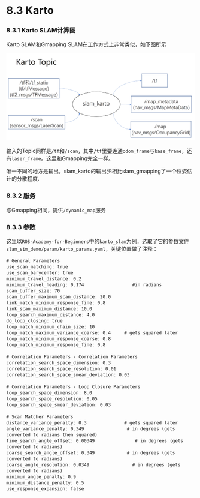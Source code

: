 # 8.3 Karto

### 8.3.1 Karto SLAM计算图
Karto SLAM和Gmapping SLAM在工作方式上非常类似，如下图所示

![slam_gmapping](/pics/karto.png)

输入的Topic同样是`/tf`和`/scan`，其中`/tf`里要连通`odom_frame`与`base_frame`，还有`laser_frame`。这里和Gmapping完全一样。

唯一不同的地方是输出，slam_karto的输出少相比slam_gmapping了一个位姿估计的分散程度.

### 8.3.2 服务
与Gmapping相同，提供`/dynamic_map`服务

### 8.3.3 参数
这里以`ROS-Academy-for-Beginners`中的`karto_slam`为例，选取了它的参数文件`slam_sim_demo/param/karto_params.yaml`，关键位置做了注释：
 ```
# General Parameters
use_scan_matching: true
use_scan_barycenter: true
minimum_travel_distance: 0.2 
minimum_travel_heading: 0.174                  #in radians
scan_buffer_size: 70
scan_buffer_maximum_scan_distance: 20.0
link_match_minimum_response_fine: 0.8
link_scan_maximum_distance: 10.0
loop_search_maximum_distance: 4.0
do_loop_closing: true
loop_match_minimum_chain_size: 10
loop_match_maximum_variance_coarse: 0.4     # gets squared later
loop_match_minimum_response_coarse: 0.8
loop_match_minimum_response_fine: 0.8

# Correlation Parameters - Correlation Parameters
correlation_search_space_dimension: 0.3
correlation_search_space_resolution: 0.01
correlation_search_space_smear_deviation: 0.03

# Correlation Parameters - Loop Closure Parameters
loop_search_space_dimension: 8.0
loop_search_space_resolution: 0.05
loop_search_space_smear_deviation: 0.03

# Scan Matcher Parameters
distance_variance_penalty: 0.3              # gets squared later
angle_variance_penalty: 0.349                # in degrees (gets converted to radians then squared)
fine_search_angle_offset: 0.00349               # in degrees (gets converted to radians)
coarse_search_angle_offset: 0.349            # in degrees (gets converted to radians)
coarse_angle_resolution: 0.0349                # in degrees (gets converted to radians)
minimum_angle_penalty: 0.9
minimum_distance_penalty: 0.5
use_response_expansion: false
 ```